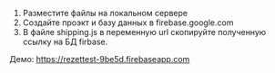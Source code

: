 1. Разместите файлы на локальном сервере
2. Создайте проэкт и базу данных в firebase.google.com
3. В файле shipping.js в переменную url скопируйте 
полученную ссылку на БД firbase.





Демo: https://rezettest-9be5d.firebaseapp.com
